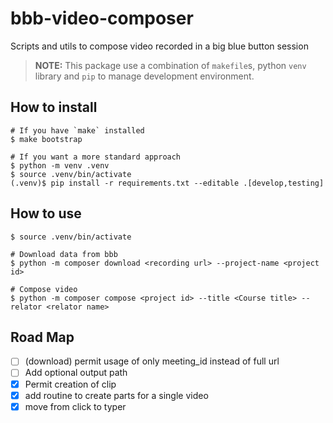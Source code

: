 # bbb-video-composer
Scripts and utils to compose video recorded in a big blue button session

> **NOTE:** This package use a combination of `makefile`s, python `venv` library and `pip` to 
manage development environment.

## How to install
```shell
# If you have `make` installed
$ make bootstrap

# If you want a more standard approach
$ python -m venv .venv
$ source .venv/bin/activate
(.venv)$ pip install -r requirements.txt --editable .[develop,testing]
```

## How to use
```shell
$ source .venv/bin/activate

# Download data from bbb
$ python -m composer download <recording url> --project-name <project id>

# Compose video
$ python -m composer compose <project id> --title <Course title> --relator <relator name> 
```

## Road Map
- [ ] (download) permit usage of only meeting_id instead of full url
- [ ] Add optional output path
- [x] Permit creation of clip
- [x] add routine to create parts for a single video
- [x] move from click to typer